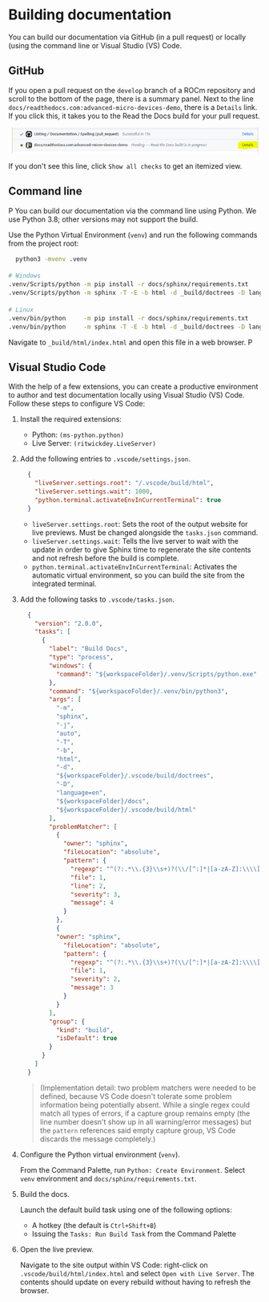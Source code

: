 <head>
  <meta charset="UTF-8">
  <meta name="description" content="Building ROCm documentation">
  <meta name="keywords" content="documentation, Visual Studio Code, GitHub, command line,
  AMD, ROCm">
</head>

# Building documentation

You can build our documentation via GitHub (in a pull request) or locally (using the command line or
Visual Studio (VS) Code.

## GitHub

If you open a pull request on the `develop` branch of a ROCm repository and scroll to the bottom of
the page, there is a summary panel. Next to the line
`docs/readthedocs.com:advanced-micro-devices-demo`, there is a `Details` link. If you click this, it takes
you to the Read the Docs build for your pull request.

![Screenshot of the GitHub documentation build link](../data/contribute/github-docs-build.png)

If you don't see this line, click `Show all checks` to get an itemized view.

## Command line
P
You can build our documentation via the command line using Python. We use Python 3.8; other
versions may not support the build.

Use the Python Virtual Environment (`venv`) and run the following commands from the project root:

```sh
  python3 -mvenv .venv

# Windows
.venv/Scripts/python -m pip install -r docs/sphinx/requirements.txt
.venv/Scripts/python -m sphinx -T -E -b html -d _build/doctrees -D language=en docs _build/html

# Linux
.venv/bin/python     -m pip install -r docs/sphinx/requirements.txt
.venv/bin/python     -m sphinx -T -E -b html -d _build/doctrees -D language=en docs _build/html
```

Navigate to `_build/html/index.html` and open this file in a web browser.
P
## Visual Studio Code

With the help of a few extensions, you can create a productive environment to author and test
documentation locally using Visual Studio (VS) Code. Follow these steps to configure VS Code:

1. Install the required extensions:

   * Python: `(ms-python.python)`
   * Live Server: `(ritwickdey.LiveServer)`

2. Add the following entries to `.vscode/settings.json`.

    ```json
      {
        "liveServer.settings.root": "/.vscode/build/html",
        "liveServer.settings.wait": 1000,
        "python.terminal.activateEnvInCurrentTerminal": true
      }
    ```

    * `liveServer.settings.root`: Sets the root of the output website for live previews. Must be changed
      alongside the `tasks.json` command.
    * `liveServer.settings.wait`: Tells the live server to wait with the update in order to give Sphinx time to
      regenerate the site contents and not refresh before the build is complete.
    * `python.terminal.activateEnvInCurrentTerminal`: Activates the automatic virtual environment, so you
      can build the site from the integrated terminal.

3. Add the following tasks to `.vscode/tasks.json`.

    ```json
      {
        "version": "2.0.0",
        "tasks": [
          {
            "label": "Build Docs",
            "type": "process",
            "windows": {
              "command": "${workspaceFolder}/.venv/Scripts/python.exe"
            },
            "command": "${workspaceFolder}/.venv/bin/python3",
            "args": [
              "-m",
              "sphinx",
              "-j",
              "auto",
              "-T",
              "-b",
              "html",
              "-d",
              "${workspaceFolder}/.vscode/build/doctrees",
              "-D",
              "language=en",
              "${workspaceFolder}/docs",
              "${workspaceFolder}/.vscode/build/html"
            ],
            "problemMatcher": [
              {
                "owner": "sphinx",
                "fileLocation": "absolute",
                "pattern": {
                  "regexp": "^(?:.*\\.{3}\\s+)?(\\/[^:]*|[a-zA-Z]:\\\\[^:]*):(\\d+):\\s+(WARNING|ERROR):\\s+(.*)$",
                  "file": 1,
                  "line": 2,
                  "severity": 3,
                  "message": 4
                }
              },
              {
              "owner": "sphinx",
                "fileLocation": "absolute",
                "pattern": {
                  "regexp": "^(?:.*\\.{3}\\s+)?(\\/[^:]*|[a-zA-Z]:\\\\[^:]*):{1,2}\\s+(WARNING|ERROR):\\s+(.*)$",
                  "file": 1,
                  "severity": 2,
                  "message": 3
                }
              }
            ],
            "group": {
              "kind": "build",
              "isDefault": true
            }
          }
        ]
      }
    ```

    > (Implementation detail: two problem matchers were needed to be defined,
    > because VS Code doesn't tolerate some problem information being potentially
    > absent. While a single regex could match all types of errors, if a capture
    > group remains empty (the line number doesn't show up in all warning/error
    > messages) but the `pattern` references said empty capture group, VS Code
    > discards the message completely.)

4. Configure the Python virtual environment (`venv`).

    From the Command Palette, run `Python: Create Environment`. Select `venv` environment and
    `docs/sphinx/requirements.txt`.

5. Build the docs.

    Launch the default build task using one of the following options:

    * A hotkey (the default is `Ctrl+Shift+B`)
    * Issuing the `Tasks: Run Build Task` from the Command Palette

6. Open the live preview.

    Navigate to the site output within VS Code: right-click on `.vscode/build/html/index.html` and
    select `Open with Live Server`. The contents should update on every rebuild without having to
    refresh the browser.
